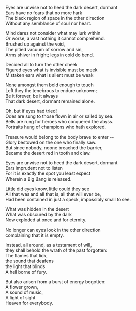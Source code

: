 Eyes are unwise not to heed the dark desert, dormant\
Ears have no fears that no more hark\
The black region of space in the other direction\
Without any semblance of soul nor heart.

Mind dares not consider what may lurk within\
Or worse, a vast nothing it cannot comprehend.\
Brushed up against the void,\
The pitied vacuum of sorrow and sin,\
Arms shiver in fright; legs in cold do bend.

Decided all to turn the other cheek\
Figured eyes what is invisible must be meek\
Mistaken ears what is silent must be weak

None amongst them bold enough to touch\
Left they the tenebrous to endure unknown;\
Be it forever, be it always\
That dark desert, dormant remained alone.

Oh, but if eyes had tried!\
Odes are sung to those flown in air or sailed by sea.\
Bells are rung for heroes who conquered the abyss.\
Portraits hung of champions who hath explored.

Treasure would belong to the body brave to enter --\
Glory bestowed on the one who finally saw.\
But since nobody, noone breached the barrier,\
Became the desert red in tooth and claw.

Eyes are unwise not to heed the dark desert, dormant\
Ears imprudent not to listen\
For it is exactly the spot you least expect\
Wherein a Big Bang is released.

Little did eyes know, little could they see\
All that was and all that is, all that will ever be,\
Had been contained in just a speck, impossibly small to see.

What was hidden in the desert\
What was obscured by the dark\
Now exploded at once and for eternity.

No longer can eyes look in the other direction\
complaining that it is empty.

Instead, all around, as a testament of will,\
they shall behold the wrath of the past forgotten:\
The flames that lick,\
the sound that deafens\
the light that blinds\
A hell borne of fury.

But also arisen from a burst of energy begotten:\
A flower grown,\
A sound of music,\
A light of sight\
Heaven for everybody.